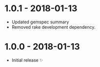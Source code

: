 # 1.0.1 - 2018-01-13

* Updated gemspec summary
* Removed rake development dependency.

# 1.0.0 - 2018-01-13

* Initial release ✨
